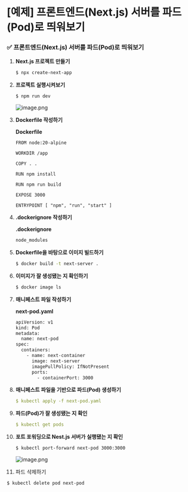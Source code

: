 # [예제] 프론트엔드(Next.js) 서버를 파드(Pod)로 띄워보기

### ✅ 프론트엔드(Next.js) 서버를 파드(Pod)로 띄워보기

1. **Next.js 프로젝트 만들기**
    
    ```bash
    $ npx create-next-app
    ```
    

1. **프로젝트 실행시켜보기**
    
    ```bash
    $ npm run dev
    ```
    
    ![image.png](https://prod-files-secure.s3.us-west-2.amazonaws.com/e35a8144-c5ff-40f0-b123-384a331e35bb/9d4fb02b-55fd-44b2-90a2-8b7170af5fb9/image.png)
    
2. **Dockerfile 작성하기**
    
    **Dockerfile**
    
    ```docker
    FROM node:20-alpine
    
    WORKDIR /app
    
    COPY . .
    
    RUN npm install
    
    RUN npm run build
    
    EXPOSE 3000
    
    ENTRYPOINT [ "npm", "run", "start" ]
    ```
    
3. **.dockerignore 작성하기**
    
    **.dockerignore**
    
    ```jsx
    node_modules
    ```
    
4. **Dockerfile을 바탕으로 이미지 빌드하기**
    
    ```bash
    $ docker build -t next-server .
    ```
    
5. **이미지가 잘 생성됐는 지 확인하기**
    
    ```bash
    $ docker image ls
    ```
    
6. **매니페스트 파일 작성하기**
    
    **next-pod.yaml**
    
    ```bash
    apiVersion: v1
    kind: Pod
    metadata:
      name: next-pod
    spec:
      containers:
        - name: next-container
          image: next-server
          imagePullPolicy: IfNotPresent
          ports:
            - containerPort: 3000
    ```
    
7. **매니페스트 파일을 기반으로 파드(Pod) 생성하기**
    
    ```yaml
    $ kubectl apply -f next-pod.yaml 
    ```
    
8. **파드(Pod)가 잘 생성됐는 지 확인**
    
    ```yaml
    $ kubectl get pods
    ```
    
9. **포트 포워딩으로 Nest.js 서버가 실행됐는 지 확인**
    
    ```bash
    $ kubectl port-forward next-pod 3000:3000
    ```
    
    ![image.png](https://prod-files-secure.s3.us-west-2.amazonaws.com/e35a8144-c5ff-40f0-b123-384a331e35bb/9d4fb02b-55fd-44b2-90a2-8b7170af5fb9/image.png)
    
10. 파드 삭제하기
  ```bash
  $ kubectl delete pod next-pod
  ```
